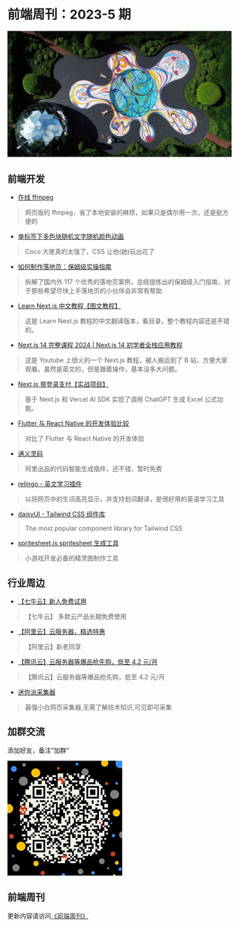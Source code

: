 # 前端周刊：2023-5 期

[![](../img/bing/20230811.jpg?imageMogr2/thumbnail/960x)](https://cn.bing.com/search?q=%e7%88%b1%e4%b8%81%e5%a0%a1%e8%89%ba%e6%9c%af%e8%8a%82)

## 前端开发

- [在线 ffmpeg](https://ffmpeg-online.vercel.app/)

> 网页版的 ffmpeg，省了本地安装的麻烦，如果只是偶尔用一次，还是挺方便的

- [单标签下多色块随机文字随机颜色动画](https://www.cnblogs.com/coco1s/p/17799658.html)

> Coco 大佬真的太强了，CSS 让他(她)玩出花了

- [如何制作落地页：保姆级实操指南](https://www.bmms.me/blog/landing-page)

> 拆解了国内外 117 个优秀的落地页案例，总结提炼出的保姆级入门指南，对于那些希望尽快上手落地页的小伙伴会非常有帮助

- [Learn Next.js 中文教程【图文教程】](https://m.okjike.com/originalPosts/659c8f68de5f287348a92d47?s=eyJ1IjoiNTg2YTI0NDZkODQ5NzcwMDEyM2Q0ZDg0IiwiZCI6MX0%3D&utm_source=wechat_session)

> 这是 Learn Next.js 教程的中文翻译版本，看目录，整个教程内容还是不错的。

- [Next.js 14 完整课程 2024 | Next.js 14 初学者全栈应用教程](https://www.bilibili.com/video/BV1n64y1n7xE/)

> 这是 Youtube 上很火的一个 Next.js 教程，被人搬运到了 B 站，方便大家观看。虽然是英文的，但是跟着操作，基本没多大问题。

- [Next.js 带登录支付【实战项目】](https://github.com/weijunext/smart-excel-ai/blob/main/README-zh.md)

> 基于 Next.js 和 Vercel AI SDK 实现了调用 ChatGPT 生成 Excel 公式功能。

- [Flutter 与 React Native 的开发体验比较](https://stackoverflow.blog/2022/10/31/comparing-frameworks-for-cross-platform-apps-flutter-vs-react-native/)

> 对比了 Flutter 与 React Native 的开发体验

- [通义灵码](https://tongyi.aliyun.com/lingma/)

> 阿里出品的代码智能生成插件，还不错，暂时免费

- [relingo - 英文学习插件](https://cn.relingo.net/zh/index)

> 以将网页中的生词高亮显示，并支持划词翻译，是很好用的英语学习工具

- [daisyUI - Tailwind CSS 组件库](https://daisyui.com/)

> The most popular component library for Tailwind CSS

- [spritesheet.js spritesheet 生成工具](https://github.com/krzysztof-o/spritesheet.js/)

> 小游戏开发必备的精灵图制作工具

## 行业周边

- [【七牛云】新人免费试用](https://s.qiniu.com/vmUnIr)

> 【七牛云】 多款云产品长期免费使用

- [【阿里云】云服务器，精选特惠](https://www.aliyun.com/daily-act/ecs/activity_selection?userCode=y31qmczl)

> 【阿里云】新老同享

- [【腾讯云】云服务器等爆品抢先购，低至 4.2 元/月](https://cloud.tencent.com/act/cps/redirect?redirect=2446&cps_key=55b0d6026f97f5980bceec15fcefa0af&from=console)

> 【腾讯云】云服务器等爆品抢先购，低至 4.2 元/月

- [迷你派采集器](https://www.minirpa.net/)

> 最强小白网页采集器,无需了解技术知识,可见即可采集

## 加群交流

添加好友，备注“加群”

![refned_x](../img/a/refined-x.jpg)

## 前端周刊

更新内容请访问[《前端周刊》](https://frontend-weekly.com/)
